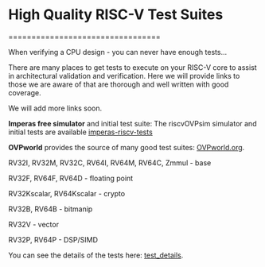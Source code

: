 # High Quality RISC-V Test Suites
=================================

When verifying a CPU design - you can never have enough tests...

There are many places to get tests to execute on your RISC-V core to assist in architectural validation and verification. Here we will provide links to those we are aware of that are thorough and well written with good coverage.

We will add more links soon.


**Imperas free simulator** and initial test suite: The riscvOVPsim simulator and initial tests are available [imperas-riscv-tests](https://github.com/riscv-ovpsim/imperas-riscv-tests)

**OVPworld** provides the source of many good test suites: [OVPworld.org](https://www.ovpworld.org/library/wikka.php?wakka=riscvOVPsimPlus).

RV32I, RV32M, RV32C, RV64I, RV64M, RV64C, Zmmul - base

RV32F, RV64F, RV64D - floating point

RV32Kscalar, RV64Kscalar - crypto

RV32B, RV64B - bitmanip

RV32V - vector

RV32P, RV64P - DSP/SIMD

You can see the details of the tests here: [test_details](https://github.com/riscv-ovpsim/imperas-riscv-tests/tree/master/riscv-test-suite).
